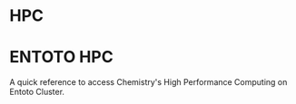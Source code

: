 # HPC
# ENTOTO HPC

A quick reference to access Chemistry's High Performance Computing on Entoto Cluster.
